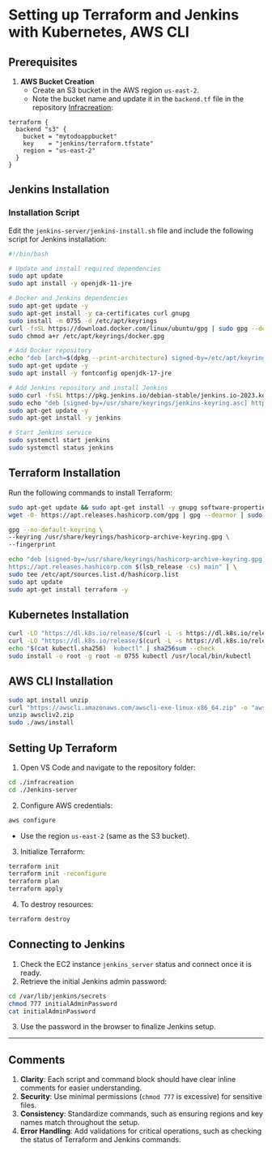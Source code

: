 # Setting up Terraform and Jenkins with Kubernetes, AWS CLI

## Prerequisites
1. **AWS Bucket Creation**
   - Create an S3 bucket in the AWS region `us-east-2`.
   - Note the bucket name and update it in the `backend.tf` file in the repository [Infracreation](https://github.com/ashrafgate/Infracreation.git):

```hcl
terraform {
  backend "s3" {
    bucket = "mytodoappbucket"
    key    = "jenkins/terraform.tfstate"
    region = "us-east-2"
  }
}
```

## Jenkins Installation

### Installation Script
Edit the `jenkins-server/jenkins-install.sh` file and include the following script for Jenkins installation:

```bash
#!/bin/bash

# Update and install required dependencies
sudo apt update
sudo apt install -y openjdk-11-jre

# Docker and Jenkins dependencies
sudo apt-get update -y
sudo apt-get install -y ca-certificates curl gnupg
sudo install -m 0755 -d /etc/apt/keyrings
curl -fsSL https://download.docker.com/linux/ubuntu/gpg | sudo gpg --dearmor -o /etc/apt/keyrings/docker.gpg
sudo chmod a+r /etc/apt/keyrings/docker.gpg

# Add Docker repository
echo "deb [arch=$(dpkg --print-architecture) signed-by=/etc/apt/keyrings/docker.gpg] https://download.docker.com/linux/ubuntu $(. /etc/os-release && echo $VERSION_CODENAME) stable" | sudo tee /etc/apt/sources.list.d/docker.list > /dev/null
sudo apt-get update -y
sudo apt install -y fontconfig openjdk-17-jre

# Add Jenkins repository and install Jenkins
sudo curl -fsSL https://pkg.jenkins.io/debian-stable/jenkins.io-2023.key | sudo tee /usr/share/keyrings/jenkins-keyring.asc > /dev/null
sudo echo "deb [signed-by=/usr/share/keyrings/jenkins-keyring.asc] https://pkg.jenkins.io/debian-stable binary/" | sudo tee /etc/apt/sources.list.d/jenkins.list > /dev/null
sudo apt-get update -y
sudo apt-get install -y jenkins

# Start Jenkins service
sudo systemctl start jenkins
sudo systemctl status jenkins
```

## Terraform Installation

Run the following commands to install Terraform:

```bash
sudo apt-get update && sudo apt-get install -y gnupg software-properties-common
wget -O- https://apt.releases.hashicorp.com/gpg | gpg --dearmor | sudo tee /usr/share/keyrings/hashicorp-archive-keyring.gpg

gpg --no-default-keyring \
--keyring /usr/share/keyrings/hashicorp-archive-keyring.gpg \
--fingerprint

echo "deb [signed-by=/usr/share/keyrings/hashicorp-archive-keyring.gpg] \
https://apt.releases.hashicorp.com $(lsb_release -cs) main" | \
sudo tee /etc/apt/sources.list.d/hashicorp.list
sudo apt update
sudo apt-get install terraform -y
```

## Kubernetes Installation

```bash
curl -LO "https://dl.k8s.io/release/$(curl -L -s https://dl.k8s.io/release/stable.txt)/bin/linux/amd64/kubectl"
curl -LO "https://dl.k8s.io/release/$(curl -L -s https://dl.k8s.io/release/stable.txt)/bin/linux/amd64/kubectl.sha256"
echo "$(cat kubectl.sha256)  kubectl" | sha256sum --check
sudo install -o root -g root -m 0755 kubectl /usr/local/bin/kubectl
```

## AWS CLI Installation

```bash
sudo apt install unzip
curl "https://awscli.amazonaws.com/awscli-exe-linux-x86_64.zip" -o "awscliv2.zip"
unzip awscliv2.zip
sudo ./aws/install
```

## Setting Up Terraform

1. Open VS Code and navigate to the repository folder:

```bash
cd ./infracreation
cd ./Jenkins-server
```

2. Configure AWS credentials:

```bash
aws configure
```
   - Use the region `us-east-2` (same as the S3 bucket).

3. Initialize Terraform:

```bash
terraform init
terraform init -reconfigure
terraform plan
terraform apply
```

4. To destroy resources:

```bash
terraform destroy
```

## Connecting to Jenkins

1. Check the EC2 instance `jenkins_server` status and connect once it is ready.
2. Retrieve the initial Jenkins admin password:

```bash
cd /var/lib/jenkins/secrets
chmod 777 initialAdminPassword
cat initialAdminPassword
```
3. Use the password in the browser to finalize Jenkins setup.

---

## Comments
1. **Clarity**: Each script and command block should have clear inline comments for easier understanding.
2. **Security**: Use minimal permissions (`chmod 777` is excessive) for sensitive files.
3. **Consistency**: Standardize commands, such as ensuring regions and key names match throughout the setup.
4. **Error Handling**: Add validations for critical operations, such as checking the status of Terraform and Jenkins commands.
